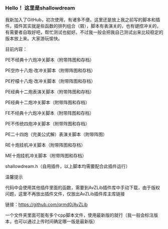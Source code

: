 ### Hello！ 这里是shallowdream

<!--
**ShallowDream0/ShallowDream0** is a ✨ _special_ ✨ repository because its `README.md` (this file) appears on your GitHub profile.

Here are some ideas to get you started:

- 🔭 I’m currently working on ...
- 🌱 I’m currently learning ...
- 👯 I’m looking to collaborate on ...
- 🤔 I’m looking for help with ...
- 💬 Ask me about ...
- 📫 How to reach me: ...
- 😄 Pronouns: ...
- ⚡ Fun fact: ...
-->
我新加入了GitHub，初次使用，有诸多不便。这里还是放上我之前写的脚本和插件。插件其实就是些函数的排列组合（屑），脚本有表演关的，也有键控冲关的，有需要者自取好吧，帮忙测试也挺好。不过我一般会把我自己测试出来比较稳定的版本放上来。大家游玩愉快。

目前内容：

PE不经典十六炮冲关脚本（附带阵图和存档）

PE空炸十八炮·改冲关脚本（附带阵图和存档）

PE柠檬十八炮·改冲关脚本（附带阵图和存档）

PE经典十二炮表演关脚本（附带阵图和存档）

PE经典十二炮冲关脚本（附带阵图和存档）

FE不经典十六炮冲关脚本（附带阵图和存档）

PE不传统四炮冲关脚本（附带阵图和存档）

PE二十四炮（完美公式解）表演关脚本（附带阵图）

RE十炮挂机冲关脚本（附带阵图和存档）

ME十炮挂机冲关脚本（附带阵图和存档）

shallowdream.h（自用插件，以上脚本均需要配合此插件运行）

温馨提示

代码中会使用其他插件里面的函数，需要到AvZLib插件库中手动下载，由于版权问题，这里不再放出插件文件，仅放出AvZLib插件库主库链接

链接：https://github.com/qrmd0/AvZLib

一个文件夹里面可能有多个cpp脚本文件，使用最新版的就行（我一般会标注版本，也可以通过上传时间确定哪一版是最新版）
